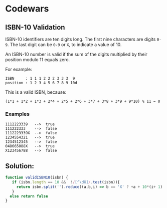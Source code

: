 # **Codewars**
## **ISBN-10 Validation**

ISBN-10 identifiers are ten digits long. The first nine characters are digits `0-9`. The last digit can be `0-9` or `X`, to indicate a value of 10.

An ISBN-10 number is valid if the sum of the digits multiplied by their position modulo 11 equals zero.

For example:

```
ISBN     : 1 1 1 2 2 2 3 3 3  9
position : 1 2 3 4 5 6 7 8 9 10d
```

This is a valid ISBN, because:

```
(1*1 + 1*2 + 1*3 + 2*4 + 2*5 + 2*6 + 3*7 + 3*8 + 3*9 + 9*10) % 11 = 0
```

### **Examples**
```
1112223339   -->  true
111222333    -->  false
1112223339X  -->  false
1234554321   -->  true
1234512345   -->  false
048665088X   -->  true
X123456788   -->  false
```


## **Solution:**

```JavaScript
function validISBN10(isbn) {
   if (isbn.length == 10 &&  !/[^\dX]/.test(isbn)){
     return isbn.split('').reduce((a,b,i) => b == 'X' ? +a + 10*(i+ 1) : +a + b*(i + 1))%11 == 0
   }
  else return false
}
```
